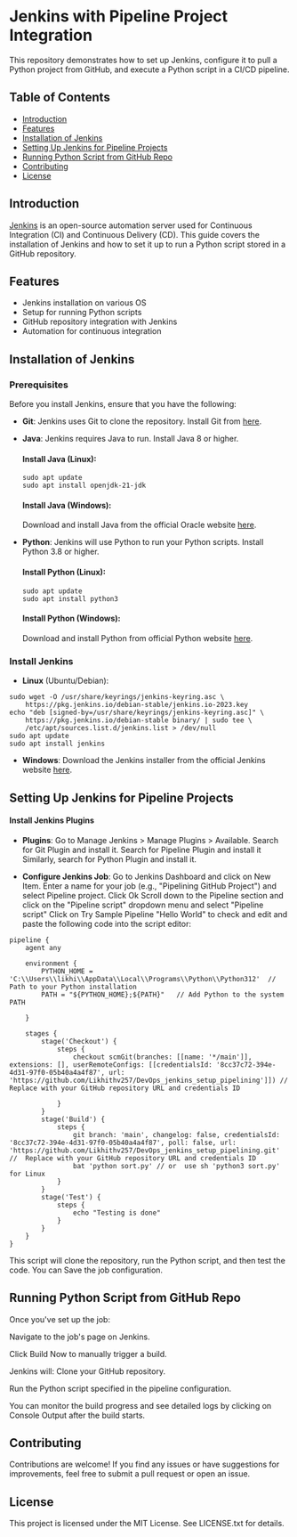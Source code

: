 # Jenkins with Pipeline Project Integration

This repository demonstrates how to set up Jenkins, configure it to pull a Python project from GitHub, and execute a Python script in a CI/CD pipeline.

## Table of Contents
- [Introduction](#introduction)
- [Features](#features)
- [Installation of Jenkins](#installation-of-jenkins)
- [Setting Up Jenkins for Pipeline Projects](#setting-up-jenkins-for-pipeline-projects)
- [Running Python Script from GitHub Repo](#running-python-script-from-github-repo)
- [Contributing](#contributing)
- [License](#license)

## Introduction
[Jenkins](https://www.jenkins.io/) is an open-source automation server used for Continuous Integration (CI) and Continuous Delivery (CD). This guide covers the installation of Jenkins and how to set it up to run a Python script stored in a GitHub repository.

## Features
- Jenkins installation on various OS
- Setup for running Python scripts
- GitHub repository integration with Jenkins
- Automation for continuous integration

## Installation of Jenkins

### Prerequisites
Before you install Jenkins, ensure that you have the following:

- **Git**:  Jenkins uses Git to clone the repository. Install Git from [here](https://git-scm.com/downloads).

- **Java**: Jenkins requires Java to run. Install Java 8 or higher.
  
  #### Install Java (Linux):
  ```
  sudo apt update
  sudo apt install openjdk-21-jdk 
  ```

  #### Install Java (Windows):
  Download and install Java from the official Oracle website [here](https://www.oracle.com/java/technologies/downloads/#jdk21-windows).

- **Python**:  Jenkins will use Python to run your Python scripts. Install Python 3.8 or higher.

  #### Install Python (Linux):
  ```
  sudo apt update
  sudo apt install python3
  ```
  
  #### Install Python (Windows):
  Download and install Python from official Python website [here](https://www.python.org/downloads/).

### Install Jenkins
- **Linux** (Ubuntu/Debian):
```
sudo wget -O /usr/share/keyrings/jenkins-keyring.asc \
    https://pkg.jenkins.io/debian-stable/jenkins.io-2023.key
echo "deb [signed-by=/usr/share/keyrings/jenkins-keyring.asc]" \
    https://pkg.jenkins.io/debian-stable binary/ | sudo tee \
    /etc/apt/sources.list.d/jenkins.list > /dev/null  
sudo apt update
sudo apt install jenkins
```

- **Windows**:
Download the Jenkins installer from the official Jenkins website [here](https://www.jenkins.io/download).

## Setting Up Jenkins for Pipeline Projects
#### Install Jenkins Plugins

- **Plugins**: 
Go to Manage Jenkins > Manage Plugins > Available.
Search for Git Plugin and install it.
Search for Pipeline Plugin and install it
Similarly, search for Python Plugin and install it.

- **Configure Jenkins Job**:
Go to Jenkins Dashboard and click on New Item.
Enter a name for your job (e.g., "Pipelining GitHub Project") and select Pipeline project. Click Ok
Scroll down  to the Pipeline section and click on the "Pipeline script" dropdown menu and select "Pipeline script"
Click on Try Sample Pipeline "Hello World" to check and edit and paste the following code into the script editor:
```
pipeline {
    agent any

    environment {
        PYTHON_HOME = 'C:\\Users\\likhi\\AppData\\Local\\Programs\\Python\\Python312'  // Path to your Python installation
        PATH = "${PYTHON_HOME};${PATH}"   // Add Python to the system PATH

    }

    stages {
        stage('Checkout') {
            steps {
                checkout scmGit(branches: [[name: '*/main']], extensions: [], userRemoteConfigs: [[credentialsId: '8cc37c72-394e-4d31-97f0-05b40a4a4f87', url: 'https://github.com/Likhithv257/DevOps_jenkins_setup_pipelining']]) //  Replace with your GitHub repository URL and credentials ID

            }
        }
        stage('Build') {
            steps {
                git branch: 'main', changelog: false, credentialsId: '8cc37c72-394e-4d31-97f0-05b40a4a4f87', poll: false, url: 'https://github.com/Likhithv257/DevOps_jenkins_setup_pipelining.git' //  Replace with your GitHub repository URL and credentials ID
                bat 'python sort.py' // or  use sh 'python3 sort.py' for Linux
            }
        }
        stage('Test') {
            steps {
                echo "Testing is done"
            }
        }
    }
}
```
This script will clone the repository, run the Python script, and then test the code. You can Save the job configuration.

## Running Python Script from GitHub Repo

Once you've set up the job:

Navigate to the job's page on Jenkins.

Click Build Now to manually trigger a build.

Jenkins will: Clone your GitHub repository.

Run the Python script specified in the pipeline configuration.

You can monitor the build progress and see detailed logs by clicking on Console Output after the build starts.

## Contributing

Contributions are welcome! If you find any issues or have suggestions for improvements, feel free to submit a pull request or open an issue.

## License

This project is licensed under the MIT License. See LICENSE.txt for details.
